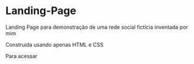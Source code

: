 # Landing-Page
Landing Page para demonstração de uma rede social fictícia inventada por mim

Construida usando apenas HTML e CSS

Para acessar 
